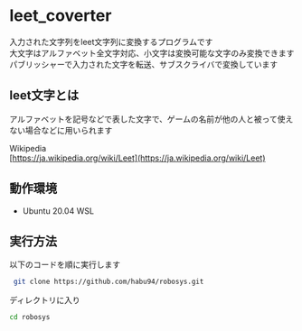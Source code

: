 # leet_coverter
入力された文字列をleet文字列に変換するプログラムです  
大文字はアルファベット全文字対応、小文字は変換可能な文字のみ変換できます  
パブリッシャーで入力された文字を転送、サブスクライバで変換しています  

## leet文字とは
アルファベットを記号などで表した文字で、ゲームの名前が他の人と被って使えない場合などに用いられます  

Wikipedia  
[https://ja.wikipedia.org/wiki/Leet](https://ja.wikipedia.org/wiki/Leet)

## 動作環境

- Ubuntu 20.04 WSL
## 実行方法
以下のコードを順に実行します
 ```bash
  git clone https://github.com/habu94/robosys.git
 ```
 ディレクトリに入り
  ```bash
  cd robosys
  ```

